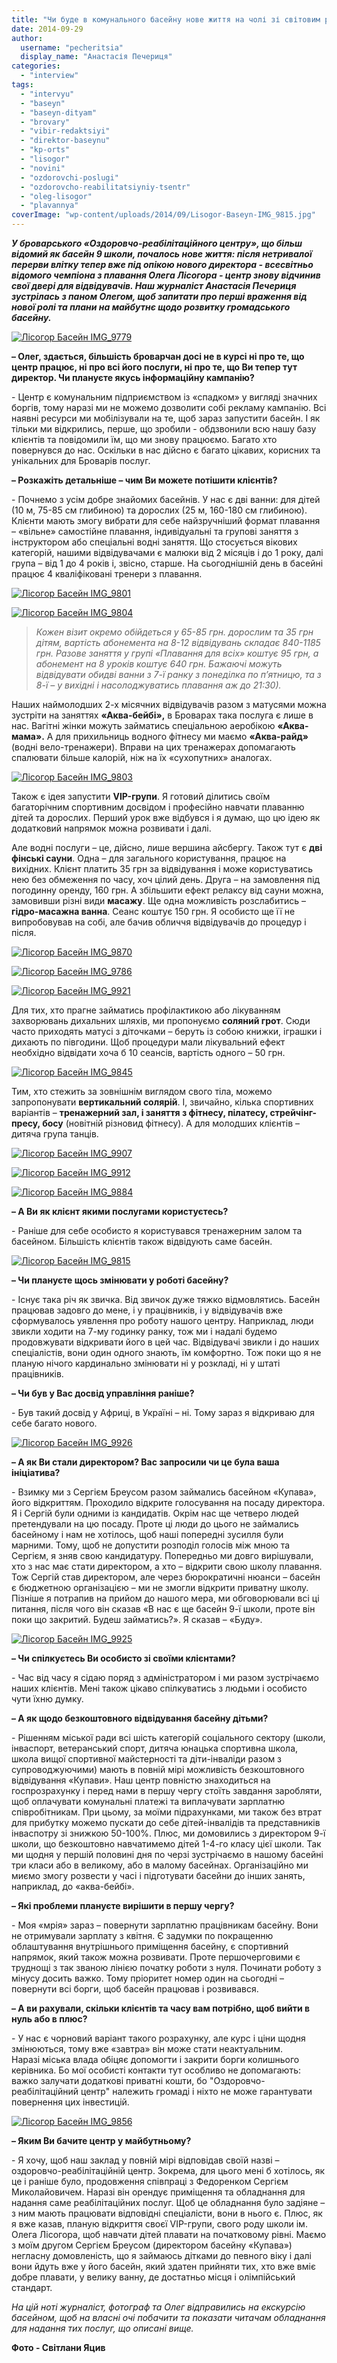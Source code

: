 ```yaml
---
title: "Чи буде в комунального басейну нове життя на чолі зі світовим рекодсменом з плавання?"
date: 2014-09-29
author: 
  username: "pecheritsia"
  display_name: "Анастасія Печериця"
categories: 
  - "interview"
tags: 
  - "intervyu"
  - "baseyn"
  - "baseyn-dityam"
  - "brovary"
  - "vibir-redaktsiyi"
  - "direktor-baseynu"
  - "kp-orts"
  - "lisogor"
  - "novini"
  - "ozdorovchi-poslugi"
  - "ozdorovcho-reabilitatsiyniy-tsentr"
  - "oleg-lisogor"
  - "plavannya"
coverImage: "wp-content/uploads/2014/09/Lisogor-Baseyn-IMG_9815.jpg"
---
```


_**У броварського «Оздоровчо-реабілітаційного центру», що більш відомий як басейн 9 школи, почалось нове життя: після нетривалої перерви влітку тепер вже під опікою нового директора - всесвітньо відомого чемпіона з плавання Олега Лісогора - центр знову відчинив свої двері для відвідувачів. Наш журналіст Анастасія Печериця зустрілась з паном Олегом, щоб запитати про перші враження від нової ролі та плани на майбутнє щодо розвитку громадського басейну.**_

[![Лісогор Басейн IMG_9779](https://mpz.brovary.org/wp-content/uploads/2014/09/Lisogor-Baseyn-IMG_9779.jpg)](https://mpz.brovary.org/wp-content/uploads/2014/09/Lisogor-Baseyn-IMG_9779.jpg)

**– Олег, здається, більшість броварчан досі не в курсі ні про те, що центр працює, ні про всі його послуги, ні про те, що Ви тепер тут директор. Чи плануєте якусь інформаційну кампанію?**

\- Центр є комунальним підприємством із «спадком» у вигляді значних боргів, тому наразі ми не можемо дозволити собі рекламу кампанію. Всі наявні ресурси ми мобілізували на те, щоб зараз запустити басейн. І як тільки ми відкрились, перше, що зробили - обдзвонили всю нашу базу клієнтів та повідомили їм, що ми знову працюємо. Багато хто повернувся до нас. Оскільки в нас дійсно є багато цікавих, корисних та унікальних для Броварів послуг.

**– Розкажіть детальніше – чим Ви можете потішити клієнтів?**

\- Почнемо з усім добре знайомих басейнів. У нас є дві ванни: для дітей (10 м, 75-85 см глибиною) та дорослих (25 м, 160-180 см глибиною). Клієнти мають змогу вибрати для себе найзручніший формат плавання – «вільне» самостійне плавання, індивідуальні та групові заняття з інструктором або спеціальні водні заняття. Що стосується вікових категорій, нашими відвідувачами є малюки від 2 місяців і до 1 року, далі група – від 1 до 4 років і, звісно, старше. На сьогоднішній день в басейні працює 4 кваліфіковані тренери з плавання.

[![Лісогор Басейн IMG_9801](https://mpz.brovary.org/wp-content/uploads/2014/09/Lisogor-Baseyn-IMG_9801.jpg)](https://mpz.brovary.org/wp-content/uploads/2014/09/Lisogor-Baseyn-IMG_9801.jpg)

[![Лісогор Басейн IMG_9804](https://mpz.brovary.org/wp-content/uploads/2014/09/Lisogor-Baseyn-IMG_9804.jpg)](https://mpz.brovary.org/wp-content/uploads/2014/09/Lisogor-Baseyn-IMG_9804.jpg)

> _Кожен візит окремо обійдеться у 65-85 грн. дорослим та 35 грн дітям, вартість абонемента на 8-12 відвідувань складає 840-1185 грн. Разове заняття у групі «Плавання для всіх» коштує 95 грн, а абонемент на 8 уроків коштує 640 грн. Бажаючі можуть відвідувати обидві ванни з 7-ї ранку з понеділка по п’ятницю, та з 8-ї – у вихідні і насолоджуватись плавання аж до 21:30)._

Наших наймолодших 2-х місячних відвідувачів разом з матусями можна зустріти на заняттях **«Аква-бейбі»,** в Броварах така послуга є лише в нас. Вагітні жінки можуть займатись спеціальною аеробікою **«Аква-мама».** А для прихильниць водного фітнесу ми маємо **«Аква-райд»** (водні вело-тренажери). Вправи на цих тренажерах допомагають спалювати більше калорій, ніж на їх «сухопутних» аналогах.

[![Лісогор Басейн IMG_9803](https://mpz.brovary.org/wp-content/uploads/2014/09/Lisogor-Baseyn-IMG_9803.jpg)](https://mpz.brovary.org/wp-content/uploads/2014/09/Lisogor-Baseyn-IMG_9803.jpg)

Також є ідея запустити **VIP-групи**. Я готовий ділитись своїм багаторічним спортивним досвідом і професійно навчати плаванню дітей та дорослих. Перший урок вже відбувся і я думаю, що цю ідею як додатковий напрямок можна розвивати і далі.

Але водні послуги – це, дійсно, лише вершина айсбергу. Також тут є **дві фінські сауни**. Одна – для загального користування, працює на вихідних. Клієнт платить 35 грн за відвідування і може користуватись нею без обмеження по часу, хоч цілий день. Друга – на замовлення під погодинну оренду, 160 грн. А збільшити ефект релаксу від сауни можна, замовивши різні види **масажу**. Ще одна можливість розслабитись – **гідро-масажна ванна**. Сеанс коштує 150 грн. Я особисто ще її не випробовував на собі, але бачив обличчя відвідувачів до процедур і після.

[![Лісогор Басейн IMG_9870](https://mpz.brovary.org/wp-content/uploads/2014/09/Lisogor-Baseyn-IMG_9870.jpg)](https://mpz.brovary.org/wp-content/uploads/2014/09/Lisogor-Baseyn-IMG_9870.jpg)

[![Лісогор Басейн IMG_9786](https://mpz.brovary.org/wp-content/uploads/2014/09/Lisogor-Baseyn-IMG_9786.jpg)](https://mpz.brovary.org/wp-content/uploads/2014/09/Lisogor-Baseyn-IMG_9786.jpg)

[![Лісогор Басейн IMG_9921](https://mpz.brovary.org/wp-content/uploads/2014/09/Lisogor-Baseyn-IMG_9921.jpg)](https://mpz.brovary.org/wp-content/uploads/2014/09/Lisogor-Baseyn-IMG_9921.jpg)

Для тих, хто прагне займатись профілактикою або лікуванням захворювань дихальних шляхів, ми пропонуємо **соляний грот**. Сюди часто приходять матусі з діточками – беруть із собою книжки, іграшки і дихають по півгодини. Щоб процедури мали лікувальний ефект необхідно відвідати хоча б 10 сеансів, вартість одного – 50 грн.

[![Лісогор Басейн IMG_9845](https://mpz.brovary.org/wp-content/uploads/2014/09/Lisogor-Baseyn-IMG_9845.jpg)](https://mpz.brovary.org/wp-content/uploads/2014/09/Lisogor-Baseyn-IMG_9845.jpg)

Тим, хто стежить за зовнішнім виглядом свого тіла, можемо запропонувати **вертикальний солярій**. І, звичайно, кілька спортивних варіантів – **тренажерний зал, і заняття з фітнесу, пілатесу, стрейчінг-пресу, босу** (новітній різновид фітнесу). А для молодших клієнтів – дитяча група танців.

[![Лісогор Басейн IMG_9907](https://mpz.brovary.org/wp-content/uploads/2014/09/Lisogor-Baseyn-IMG_9907.jpg)](https://mpz.brovary.org/wp-content/uploads/2014/09/Lisogor-Baseyn-IMG_9907.jpg)

[![Лісогор Басейн IMG_9912](https://mpz.brovary.org/wp-content/uploads/2014/09/Lisogor-Baseyn-IMG_9912.jpg)](https://mpz.brovary.org/wp-content/uploads/2014/09/Lisogor-Baseyn-IMG_9912.jpg)

[![Лісогор Басейн IMG_9884](https://mpz.brovary.org/wp-content/uploads/2014/09/Lisogor-Baseyn-IMG_9884.jpg)](https://mpz.brovary.org/wp-content/uploads/2014/09/Lisogor-Baseyn-IMG_9884.jpg)

**– А Ви як клієнт якими послугами користуєтесь?**

\- Раніше для себе особисто я користувався тренажерним залом та басейном. Більшість клієнтів також відвідують саме басейн.

[![Лісогор Басейн IMG_9815](https://mpz.brovary.org/wp-content/uploads/2014/09/Lisogor-Baseyn-IMG_9815.jpg)](https://mpz.brovary.org/wp-content/uploads/2014/09/Lisogor-Baseyn-IMG_9815.jpg)

**– Чи плануєте щось змінювати у роботі басейну?**  

\- Існує така річ як звичка. Від звичок дуже тяжко відмовлятись. Басейн працював задовго до мене, і у працівників, і у відвідувачів вже сформувалось уявлення про роботу нашого центру. Наприклад, люди звикли ходити на 7-му годинку ранку, тож ми і надалі будемо продовжувати відкривати його в цей час. Відвідувачі звикли і до наших спеціалістів, вони один одного знають, їм комфортно. Тож поки що я не планую нічого кардинально змінювати ні у розкладі, ні у штаті працівників.

**– Чи був у Вас досвід управління раніше?**

\- Був такий досвід у Африці, в Україні – ні. Тому зараз я відкриваю для себе багато нового.

[![Лісогор Басейн IMG_9926](https://mpz.brovary.org/wp-content/uploads/2014/09/Lisogor-Baseyn-IMG_9926.jpg)](https://mpz.brovary.org/wp-content/uploads/2014/09/Lisogor-Baseyn-IMG_9926.jpg)

**– А як Ви стали директором? Вас запросили чи це була ваша ініціатива?**

\- Взимку ми з Сергієм Бреусом разом займались басейном «Купава», його відкриттям. Проходило відкрите голосування на посаду директора. Я і Сергій були одними із кандидатів. Окрім нас ще четверо людей претендували на цю посаду. Проте ці люди до цього не займались басейному і нам не хотілось, щоб наші попередні зусилля були марними. Тому, щоб не допустити розподіл голосів між мною та Сергієм, я зняв свою кандидатуру. Попередньо ми довго вирішували, хто з нас має стати директором, а хто – відкрити свою школу плавання. Тож Сергій став директором, але через бюрократичні нюанси – басейн є бюджетною організацією – ми не змогли відкрити приватну школу. Пізніше я потрапив на прийом до нашого мера, ми обговорювали всі ці питання, після чого він сказав «В нас є ще басейн 9-ї школи, проте він поки що закритий. Будеш займатись?». Я сказав – «Буду».

[![Лісогор Басейн IMG_9925](https://mpz.brovary.org/wp-content/uploads/2014/09/Lisogor-Baseyn-IMG_9925.jpg)](https://mpz.brovary.org/wp-content/uploads/2014/09/Lisogor-Baseyn-IMG_9925.jpg)

**– Чи спілкуєтесь Ви особисто зі своїми клієнтами?**

\- Час від часу я сідаю поряд з адміністратором і ми разом зустрічаємо наших клієнтів. Мені також цікаво спілкуватись з людьми і особисто чути їхню думку.

**– А як щодо безкоштовного відвідування басейну дітьми?**  

\- Рішенням міської ради всі шість категорій соціального сектору (школи, інваспорт, ветеранський спорт, дитяча юнацька спортивна школа, школа вищої спортивної майстерності та діти-інваліди разом з супроводжуючими) мають в повній мірі можливість безкоштовного відвідування «Купави». Наш центр повністю знаходиться на госпрозрахунку і перед нами в першу чергу стоїть завдання заробляти, щоб оплачувати комунальні платежі та виплачувати зарплатню співробітникам. При цьому, за моїми підрахунками, ми також без втрат для прибутку можемо пускати до себе дітей-інвалідів та представників інваспотру зі знижкою 50-100%. Плюс, ми домовились з директором 9-ї школи, що безкоштовно навчатимемо дітей 1-4-го класу цієї школи. Так ми щодня у першій половині дня по черзі зустрічаємо в нашому басейні три класи або в великому, або в малому басейнах. Організаційно ми миємо змогу розвести у часі і підготувати басейни до інших занять, наприклад, до «аква-бейбі».

**– Які проблеми плануєте вирішити в першу чергу?**

\- Моя «мрія» зараз – повернути зарплатню працівникам басейну. Вони не отримували зарплату з квітня. Є задумки по покращенню облаштування внутрішнього приміщення басейну, є спортивний напрямок, який також можна розвивати. Проте першочерговими є труднощі з так званою лінією початку роботи з нуля. Починати роботу з мінусу досить важко. Тому пріоритет номер один на сьогодні – повернути всі борги, щоб басейн працював і розвивався.

**– А ви рахували, скільки клієнтів та часу вам потрібно, щоб вийти в нуль або в плюс?**

\- У нас є чорновий варіант такого розрахунку, але курс і ціни щодня змінюються, тому вже «завтра» він може стати неактуальним. Наразі міська влада обіцяє допомогти і закрити борги колишнього керівника. Бо мої особисті контакти тут особливо не допомагають: важко залучати додаткові приватні кошти, бо "Оздоровчо-реабілітаційний центр" належить громаді і ніхто не може гарантувати повернення цих інвестицій.

[![Лісогор Басейн IMG_9856](https://mpz.brovary.org/wp-content/uploads/2014/09/Lisogor-Baseyn-IMG_9856.jpg)](https://mpz.brovary.org/wp-content/uploads/2014/09/Lisogor-Baseyn-IMG_9856.jpg)

**– Яким Ви бачите центр у майбутньому?**

\- Я хочу, щоб наш заклад у повній мірі відповідав своїй назві – оздоровчо-реабілітаційній центр. Зокрема, для цього мені б хотілось, як це і раніше було, продовження співпраці з Федоренком Сергієм Миколайовичем. Наразі він орендує приміщення та обладнання для надання саме реабілітаційних послуг. Щоб це обладнання було задіяне – з ним мають працювати відповідні спеціалісти, вони в нього є. Плюс, як я вже казав, планую відкриття своєї VIP-групи, свого роду школи ім. Олега Лісогора, щоб навчати дітей плавати на початковому рівні. Маємо з моїм другом Сергієм Бреусом (директором басейну «Купава») негласну домовленість, що я займаюсь дітками до певного віку і далі вони йдуть вже у його басейн, який здатен прийняти тих, хто вже вміє добре плавати, у велику ванну, де достатньо місця і олімпійський стандарт.

_На цій ноті журналіст, фотограф та Олег відправились на екскурсію басейном, щоб на власні очі побачити та показати читачам обладнання для надання тих послуг, що описані вище._

**Фото - Світлани Яцив**
